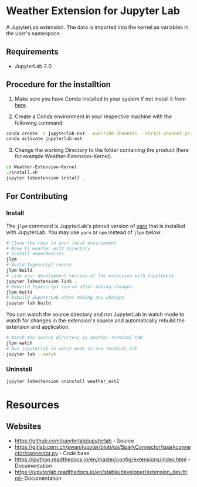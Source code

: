 # Weather Extension for Jupyter Lab

A JupyterLab extension. The data is imported into the kernel as variables in the user's namespace.

## Requirements

* JupyterLab 2.0

## Procedure for the installtion

1. Make sure you have Conda installed in your system if not install it from [here](https://docs.conda.io/projects/conda/en/latest/user-guide/install/).

2. Create a Conda environment in your respective machine with the following command:

```bash
conda create -n jupyterlab-ext --override-channels --strict-channel-priority -c conda-forge -c jupyterlab cookiecutter nodejs
conda activate jupyterlab-ext
```

3. Change the working Directory to the folder containing the product (here for example Weather-Extension-Kernel).

```bash
cd Weather-Extension-Kernel
./install.sh
jupyter labextension install .
```

## For Contributing

### Install

The `jlpm` command is JupyterLab's pinned version of
[yarn](https://yarnpkg.com/) that is installed with JupyterLab. You may use
`yarn` or `npm` instead of `jlpm` below.

```bash
# Clone the repo to your local environment
# Move to weather_ext2 directory
# Install dependencies
jlpm
# Build Typescript source
jlpm build
# Link your development version of the extension with JupyterLab
jupyter labextension link .
# Rebuild Typescript source after making changes
jlpm build
# Rebuild JupyterLab after making any changes
jupyter lab build
```

You can watch the source directory and run JupyterLab in watch mode to watch for changes in the extension's source and automatically rebuild the extension and application.

```bash
# Watch the source directory in another terminal tab
jlpm watch
# Run jupyterlab in watch mode in one terminal tab
jupyter lab --watch
```

### Uninstall

```bash
jupyter labextension uninstall weather_ext2
```

# Resources

## Websites
- https://github.com/jupyterlab/jupyterlab - Source
- https://gitlab.cern.ch/swan/jupyter/blob/qa/SparkConnector/sparkconnector/connector.py - Code base
- https://ipython.readthedocs.io/en/master/config/extensions/index.html - Documentation
- https://jupyterlab.readthedocs.io/en/stable/developer/extension_dev.html- Documentation




